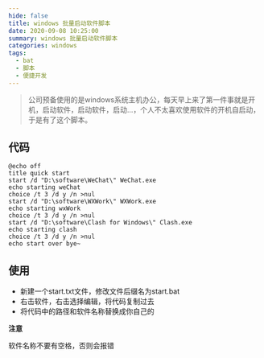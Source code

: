 ```yaml
---
hide: false
title: windows 批量启动软件脚本
date: 2020-09-08 10:25:00
summary: windows 批量启动软件脚本
categories: windows
tags:
  - bat
  - 脚本
  - 便捷开发
---
```


> 公司预备使用的是windows系统主机办公，每天早上来了第一件事就是开机，启动软件，启动软件，启动...，个人不太喜欢使用软件的开机自启动，于是有了这个脚本。

## 代码
~~~ shell
@echo off
title quick start
start /d "D:\software\WeChat\" WeChat.exe
echo starting weChat
choice /t 3 /d y /n >nul
start /d "D:\software\WXWork\" WXWork.exe
echo starting wxWork
choice /t 3 /d y /n >nul
start /d "D:\software\Clash for Windows\" Clash.exe
echo starting clash
choice /t 3 /d y /n >nul
echo start over bye~
~~~

## 使用

* 新建一个start.txt文件，修改文件后缀名为start.bat
* 右击软件，右击选择编辑，将代码复制过去
* 将代码中的路径和软件名称替换成你自己的

**注意**

软件名称不要有空格，否则会报错
